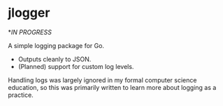 # jlogger 
**IN PROGRESS*

A simple logging package for Go.
- Outputs cleanly to JSON.
- (Planned) support for custom log levels.

Handling logs was largely ignored in my formal computer science education, so this was primarily written to learn more about logging as a practice. 

